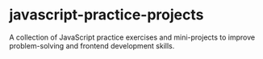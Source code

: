 # javascript-practice-projects
A collection of JavaScript practice exercises and mini-projects to improve problem-solving and frontend development skills.
